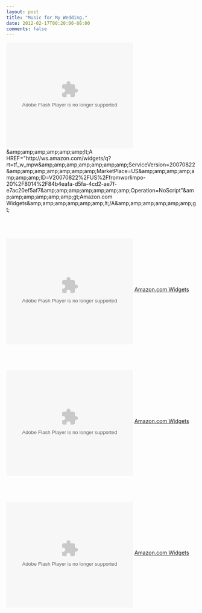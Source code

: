 ```yaml
---
layout: post
title: "Music for My Wedding."
date: 2012-02-17T00:20:00-08:00
comments: false
---
```


<div class='post'>
<object classid="clsid:D27CDB6E-AE6D-11cf-96B8-444553540000" codebase="http://fpdownload.macromedia.com/get/flashplayer/current/swflash.cab" height="280px" id="Player_84b4eafa-d5fa-4cd2-ae7f-e7ac20ef5af7" width="336px"> <param NAME="movie" VALUE="http://ws.amazon.com/widgets/q?rt=tf_w_mpw&ServiceVersion=20070822&MarketPlace=US&ID=V20070822%2FUS%2Ffromworlimpo-20%2F8014%2F84b4eafa-d5fa-4cd2-ae7f-e7ac20ef5af7&Operation=GetDisplayTemplate"><param NAME="quality" VALUE="high"><param NAME="bgcolor" VALUE="#FFFFFF"><param NAME="allowscriptaccess" VALUE="always"><embed src="http://ws.amazon.com/widgets/q?rt=tf_w_mpw&ServiceVersion=20070822&MarketPlace=US&ID=V20070822%2FUS%2Ffromworlimpo-20%2F8014%2F84b4eafa-d5fa-4cd2-ae7f-e7ac20ef5af7&Operation=GetDisplayTemplate" id="Player_84b4eafa-d5fa-4cd2-ae7f-e7ac20ef5af7" quality="high" bgcolor="#ffffff" name="Player_84b4eafa-d5fa-4cd2-ae7f-e7ac20ef5af7" allowscriptaccess="always"  type="application/x-shockwave-flash" align="middle" height="280px" width="336px"></embed></OBJECT> <noscript>&amp;amp;amp;amp;amp;amp;amp;lt;A HREF="http://ws.amazon.com/widgets/q?rt=tf_w_mpw&amp;amp;amp;amp;amp;amp;amp;amp;ServiceVersion=20070822&amp;amp;amp;amp;amp;amp;amp;amp;MarketPlace=US&amp;amp;amp;amp;amp;amp;amp;amp;ID=V20070822%2FUS%2Ffromworlimpo-20%2F8014%2F84b4eafa-d5fa-4cd2-ae7f-e7ac20ef5af7&amp;amp;amp;amp;amp;amp;amp;amp;Operation=NoScript"&amp;amp;amp;amp;amp;amp;amp;gt;Amazon.com Widgets&amp;amp;amp;amp;amp;amp;amp;lt;/A&amp;amp;amp;amp;amp;amp;amp;gt;</noscript><br /><br /><br/><br /><br /><OBJECT classid="clsid:D27CDB6E-AE6D-11cf-96B8-444553540000" codebase="http://fpdownload.macromedia.com/get/flashplayer/current/swflash.cab" id="Player_67daec0b-fb01-423b-831c-33a6494c8711"  WIDTH="336px" HEIGHT="280px"> <PARAM NAME="movie" VALUE="http://ws.amazon.com/widgets/q?rt=tf_w_mpw&ServiceVersion=20070822&MarketPlace=US&ID=V20070822%2FUS%2Ffromworlimpo-20%2F8014%2F67daec0b-fb01-423b-831c-33a6494c8711&Operation=GetDisplayTemplate"><PARAM NAME="quality" VALUE="high"><PARAM NAME="bgcolor" VALUE="#FFFFFF"><PARAM NAME="allowscriptaccess" VALUE="always"><embed src="http://ws.amazon.com/widgets/q?rt=tf_w_mpw&ServiceVersion=20070822&MarketPlace=US&ID=V20070822%2FUS%2Ffromworlimpo-20%2F8014%2F67daec0b-fb01-423b-831c-33a6494c8711&Operation=GetDisplayTemplate" id="Player_67daec0b-fb01-423b-831c-33a6494c8711" quality="high" bgcolor="#ffffff" name="Player_67daec0b-fb01-423b-831c-33a6494c8711" allowscriptaccess="always"  type="application/x-shockwave-flash" align="middle" height="280px" width="336px"></embed></OBJECT> <NOSCRIPT><A HREF="http://ws.amazon.com/widgets/q?rt=tf_w_mpw&ServiceVersion=20070822&MarketPlace=US&ID=V20070822%2FUS%2Ffromworlimpo-20%2F8014%2F67daec0b-fb01-423b-831c-33a6494c8711&Operation=NoScript">Amazon.com Widgets</A></NOSCRIPT><br /><br /><br/><br /><br /><OBJECT classid="clsid:D27CDB6E-AE6D-11cf-96B8-444553540000" codebase="http://fpdownload.macromedia.com/get/flashplayer/current/swflash.cab" id="Player_f1b5127e-e508-4037-be20-fa53861f35c2"  WIDTH="336px" HEIGHT="280px"> <PARAM NAME="movie" VALUE="http://ws.amazon.com/widgets/q?rt=tf_w_mpw&ServiceVersion=20070822&MarketPlace=US&ID=V20070822%2FUS%2Ffromworlimpo-20%2F8014%2Ff1b5127e-e508-4037-be20-fa53861f35c2&Operation=GetDisplayTemplate"><PARAM NAME="quality" VALUE="high"><PARAM NAME="bgcolor" VALUE="#FFFFFF"><PARAM NAME="allowscriptaccess" VALUE="always"><embed src="http://ws.amazon.com/widgets/q?rt=tf_w_mpw&ServiceVersion=20070822&MarketPlace=US&ID=V20070822%2FUS%2Ffromworlimpo-20%2F8014%2Ff1b5127e-e508-4037-be20-fa53861f35c2&Operation=GetDisplayTemplate" id="Player_f1b5127e-e508-4037-be20-fa53861f35c2" quality="high" bgcolor="#ffffff" name="Player_f1b5127e-e508-4037-be20-fa53861f35c2" allowscriptaccess="always"  type="application/x-shockwave-flash" align="middle" height="280px" width="336px"></embed></OBJECT> <NOSCRIPT><A HREF="http://ws.amazon.com/widgets/q?rt=tf_w_mpw&ServiceVersion=20070822&MarketPlace=US&ID=V20070822%2FUS%2Ffromworlimpo-20%2F8014%2Ff1b5127e-e508-4037-be20-fa53861f35c2&Operation=NoScript">Amazon.com Widgets</A></NOSCRIPT><br /><br /><br/><br /><br /><OBJECT classid="clsid:D27CDB6E-AE6D-11cf-96B8-444553540000" codebase="http://fpdownload.macromedia.com/get/flashplayer/current/swflash.cab" id="Player_3a1f84a6-6b62-412e-8d74-cf61b61ee78b"  WIDTH="336px" HEIGHT="280px"> <PARAM NAME="movie" VALUE="http://ws.amazon.com/widgets/q?rt=tf_w_mpw&ServiceVersion=20070822&MarketPlace=US&ID=V20070822%2FUS%2Ffromworlimpo-20%2F8014%2F3a1f84a6-6b62-412e-8d74-cf61b61ee78b&Operation=GetDisplayTemplate"><PARAM NAME="quality" VALUE="high"><PARAM NAME="bgcolor" VALUE="#FFFFFF"><PARAM NAME="allowscriptaccess" VALUE="always"><embed src="http://ws.amazon.com/widgets/q?rt=tf_w_mpw&ServiceVersion=20070822&MarketPlace=US&ID=V20070822%2FUS%2Ffromworlimpo-20%2F8014%2F3a1f84a6-6b62-412e-8d74-cf61b61ee78b&Operation=GetDisplayTemplate" id="Player_3a1f84a6-6b62-412e-8d74-cf61b61ee78b" quality="high" bgcolor="#ffffff" name="Player_3a1f84a6-6b62-412e-8d74-cf61b61ee78b" allowscriptaccess="always"  type="application/x-shockwave-flash" align="middle" height="280px" width="336px"></embed></OBJECT> <NOSCRIPT><A HREF="http://ws.amazon.com/widgets/q?rt=tf_w_mpw&ServiceVersion=20070822&MarketPlace=US&ID=V20070822%2FUS%2Ffromworlimpo-20%2F8014%2F3a1f84a6-6b62-412e-8d74-cf61b61ee78b&Operation=NoScript">Amazon.com Widgets</A></NOSCRIPT></div>
